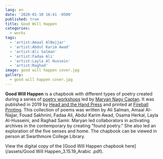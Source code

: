 ```yaml
---
lang: en
date: '2020-01-10 16:41 -0500'
published: true
title: Good Will Happen
categories:
  - works
tags:
  - 'artist:Amaal AlNajjar'
  - 'artist:Abdul Karim Awad'
  - 'artist:Ali Salman'
  - 'artist:Fadaa Ali'
  - 'artist:Layla Al Hussein'
  - 'artist:Raghad'
image: good will happen cover.jpg
gallery:
  - good will happen cover.jpg
---
```

**Good Will Happen** is a chapbook with different types of poetry created during a series of [poetry workshops](http://fps.swarthmore.edu/workshops/five-sense-home-erasure-poetry-with-maryan-captan/) led by [Maryan Nagy Captan](https://thebodyinparts.tumblr.com/). It was published in 2019 by [Head and the Hand Press](https://www.theheadandthehand.com/) and printed at [Fireball Printing](https://fireballprinting.com/). This collection of poems was written by Ali Salman, Amaal Al-Najjar, Fouad Sakhnini, Fadaa Ali, Abdul Karim Awad, Osama Herkal, Layla Al-Husseini, and Raghad Samir. Maryan led collaborators in activating archives in the contemporary by creating "found poetry."  She also led an exploration of the five senses and home. The chapbook can be viewed in person at Swarthmore College Library.

View the digital copy of the [Good Will Happen chapbook here](/assets/Good Will Happen_3.15.19_Arabic .pdf).

